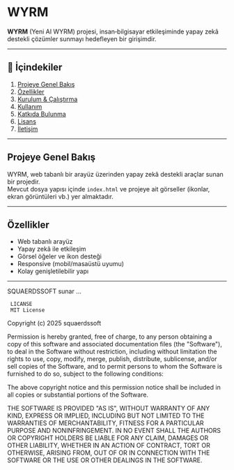 # WYRM

**WYRM** (Yeni AI WYRM) projesi, insan‑bilgisayar etkileşiminde yapay zekâ destekli çözümler sunmayı hedefleyen bir girişimdir.

---

## 📌 İçindekiler

1. [Projeye Genel Bakış](#projeye-genel-bakış)  
2. [Özellikler](#özellikler)  
3. [Kurulum & Çalıştırma](#kurulum--çalıştırma)  
4. [Kullanım](#kullanım)  
5. [Katkıda Bulunma](#katkıda-bulunma)  
6. [Lisans](#lisans)  
7. [İletişim](#iletişim)  

---

## Projeye Genel Bakış

WYRM, web tabanlı bir arayüz üzerinden yapay zekâ destekli araçlar sunan bir projedir.  
Mevcut dosya yapısı içinde `index.html` ve projeye ait görseller (ikonlar, ekran görüntüleri vb.) yer almaktadır.  

---

## Özellikler

- Web tabanlı arayüz  
- Yapay zekâ ile etkileşim  
- Görsel öğeler ve ikon desteği  
- Responsive (mobil/masaüstü uyumu)  
- Kolay genişletilebilir yapı  

---
SQUAERDSSOFT sunar ...

     LICANSE
     MIT License

Copyright (c) 2025 squaerdssoft

Permission is hereby granted, free of charge, to any person obtaining a copy
of this software and associated documentation files (the "Software"), to deal
in the Software without restriction, including without limitation the rights
to use, copy, modify, merge, publish, distribute, sublicense, and/or sell
copies of the Software, and to permit persons to whom the Software is
furnished to do so, subject to the following conditions:

The above copyright notice and this permission notice shall be included in all
copies or substantial portions of the Software.

THE SOFTWARE IS PROVIDED "AS IS", WITHOUT WARRANTY OF ANY KIND, EXPRESS OR
IMPLIED, INCLUDING BUT NOT LIMITED TO THE WARRANTIES OF MERCHANTABILITY,
FITNESS FOR A PARTICULAR PURPOSE AND NONINFRINGEMENT. IN NO EVENT SHALL THE
AUTHORS OR COPYRIGHT HOLDERS BE LIABLE FOR ANY CLAIM, DAMAGES OR OTHER
LIABILITY, WHETHER IN AN ACTION OF CONTRACT, TORT OR OTHERWISE, ARISING FROM,
OUT OF OR IN CONNECTION WITH THE SOFTWARE OR THE USE OR OTHER DEALINGS IN THE
SOFTWARE.
